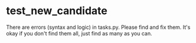 # test_new_candidate

There are errors (syntax and logic) in tasks.py.
Please find and fix them.
It's okay if you don't find them all, just find as many as you can.
